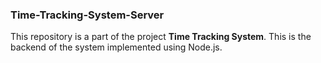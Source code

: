 ### Time-Tracking-System-Server
This repository is a part of the project **Time Tracking System**. This is the backend of the system implemented using Node.js. 
